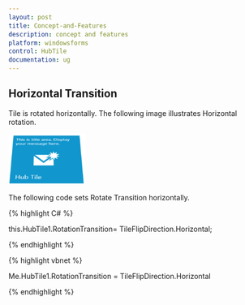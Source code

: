 ```yaml
---
layout: post
title: Concept-and-Features
description: concept and features
platform: windowsforms
control: HubTile
documentation: ug
---
```


## Horizontal Transition

Tile is rotated horizontally. The following image illustrates Horizontal rotation.

![](Concept-and-Features_images/Concept-and-Features_img4.png) 



The following code sets Rotate Transition horizontally. 

{% highlight C# %}  

this.HubTile1.RotationTransition=  TileFlipDirection.Horizontal;

{% endhighlight %}


{% highlight vbnet %} 

Me.HubTile1.RotationTransition = TileFlipDirection.Horizontal

{% endhighlight %}